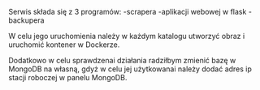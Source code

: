Serwis składa się z 3 programów:
-scrapera
-aplikacji webowej w flask
-backupera

W celu jego uruchomienia należy w każdym katalogu utworzyć obraz i uruchomić kontener w Dockerze.

Dodatkowo w celu sprawdzenai działania radziłbym zmienić bazę w MongoDB na własną, gdyż w celu jej użytkowanai należy dodać adres ip stacji roboczej w panelu MongoDB.
